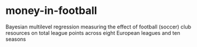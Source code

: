 # money-in-football
Bayesian multilevel regression measuring the effect of football (soccer) club resources on total league points across eight European leagues and ten seasons
